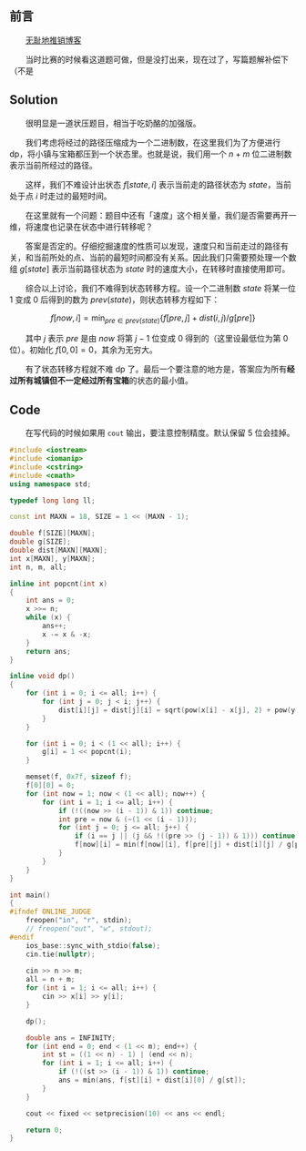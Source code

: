 ## 前言

&emsp;&emsp;[无耻地推销博客](https://laffey.fun/abc274e-booster)

&emsp;&emsp;当时比赛的时候看这道题可做，但是没打出来，现在过了，写篇题解补偿下（不是

## Solution

&emsp;&emsp;很明显是一道状压题目，相当于吃奶酪的加强版。

&emsp;&emsp;我们考虑将经过的路径压缩成为一个二进制数，在这里我们为了方便进行 dp，将小镇与宝箱都压到一个状态里。也就是说，我们用一个 $n + m$ 位二进制数表示当前所经过的路径。

&emsp;&emsp;这样，我们不难设计出状态 $f[state, i]$ 表示当前走的路径状态为 $state$，当前处于点 $i$ 时走过的最短时间。

&emsp;&emsp;在这里就有一个问题：题目中还有「速度」这个相关量，我们是否需要再开一维，将速度也记录在状态中进行转移呢？

&emsp;&emsp;答案是否定的。仔细挖掘速度的性质可以发现，速度只和当前走过的路径有关，和当前所处的点、当前的最短时间都没有关系。因此我们只需要预处理一个数组 $g[state]$ 表示当前路径状态为 $state$ 时的速度大小，在转移时直接使用即可。

&emsp;&emsp;综合以上讨论，我们不难得到状态转移方程。设一个二进制数 $state$ 将某一位 $1$ 变成 $0$ 后得到的数为 $prev(state)$，则状态转移方程如下：

$$
f[now, i] = \min_{pre \in prev(state)} \lbrace f[pre, j] + dist(i, j) / g[pre] \rbrace
$$

&emsp;&emsp;其中 $j$ 表示 $pre$ 是由 $now$ 将第 $j - 1$ 位变成 $0$ 得到的（这里设最低位为第 $0$ 位）。初始化 $f[0, 0] = 0$，其余为无穷大。

&emsp;&emsp;有了状态转移方程就不难 dp 了。最后一个要注意的地方是，答案应为所有**经过所有城镇但不一定经过所有宝箱**的状态的最小值。

## Code

&emsp;&emsp;在写代码的时候如果用 `cout` 输出，要注意控制精度。默认保留 $5$ 位会挂掉。

```cpp
#include <iostream>
#include <iomanip>
#include <cstring>
#include <cmath>
using namespace std;

typedef long long ll;

const int MAXN = 18, SIZE = 1 << (MAXN - 1);

double f[SIZE][MAXN];
double g[SIZE];
double dist[MAXN][MAXN];
int x[MAXN], y[MAXN];
int n, m, all;

inline int popcnt(int x)
{
    int ans = 0;
    x >>= n;
    while (x) {
        ans++;
        x -= x & -x;
    }
    return ans;
}

inline void dp()
{
    for (int i = 0; i <= all; i++) {
        for (int j = 0; j < i; j++) {
            dist[i][j] = dist[j][i] = sqrt(pow(x[i] - x[j], 2) + pow(y[i] - y[j], 2));
        }
    }

    for (int i = 0; i < (1 << all); i++) {
        g[i] = 1 << popcnt(i);
    }

    memset(f, 0x7f, sizeof f);
    f[0][0] = 0;
    for (int now = 1; now < (1 << all); now++) {
        for (int i = 1; i <= all; i++) {
            if (!((now >> (i - 1)) & 1)) continue;
            int pre = now & (~(1 << (i - 1)));
            for (int j = 0; j <= all; j++) {
                if (i == j || (j && !((pre >> (j - 1)) & 1))) continue;
                f[now][i] = min(f[now][i], f[pre][j] + dist[i][j] / g[pre]);
            }
        }
    }
}

int main()
{
#ifndef ONLINE_JUDGE
    freopen("in", "r", stdin);
    // freopen("out", "w", stdout);
#endif
    ios_base::sync_with_stdio(false);
    cin.tie(nullptr);
    
    cin >> n >> m;
    all = n + m;
    for (int i = 1; i <= all; i++) {
        cin >> x[i] >> y[i];
    }

    dp();

    double ans = INFINITY;
    for (int end = 0; end < (1 << m); end++) {
        int st = ((1 << n) - 1) | (end << n);
        for (int i = 1; i <= all; i++) {
            if (!((st >> (i - 1)) & 1)) continue;
            ans = min(ans, f[st][i] + dist[i][0] / g[st]);
        }
    }

    cout << fixed << setprecision(10) << ans << endl;

    return 0;
}
```